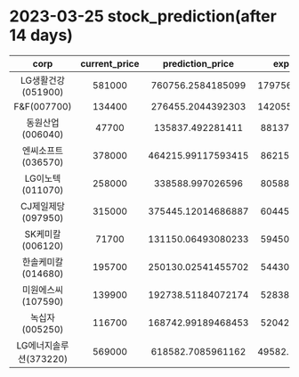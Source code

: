 # 2023-03-25 stock_prediction(after 14 days)

|   corp   |   current_price   |   prediction_price   |   expected_profit   |
|:--------:|:-----------------:|:--------------------:|:-------------------:|
|LG생활건강(051900)|581000|760756.2584185099|179756.25841850985|
|F&F(007700)|134400|276455.2044392303|142055.20443923032|
|동원산업(006040)|47700|135837.492281411|88137.49228141099|
|엔씨소프트(036570)|378000|464215.99117593415|86215.99117593415|
|LG이노텍(011070)|258000|338588.997026596|80588.99702659599|
|CJ제일제당(097950)|315000|375445.12014686887|60445.12014686887|
|SK케미칼(006120)|71700|131150.06493080233|59450.06493080233|
|한솔케미칼(014680)|195700|250130.02541455702|54430.02541455702|
|미원에스씨(107590)|139900|192738.51184072174|52838.51184072174|
|녹십자(005250)|116700|168742.99189468453|52042.99189468453|
|LG에너지솔루션(373220)|569000|618582.7085961162|49582.708596116165|
